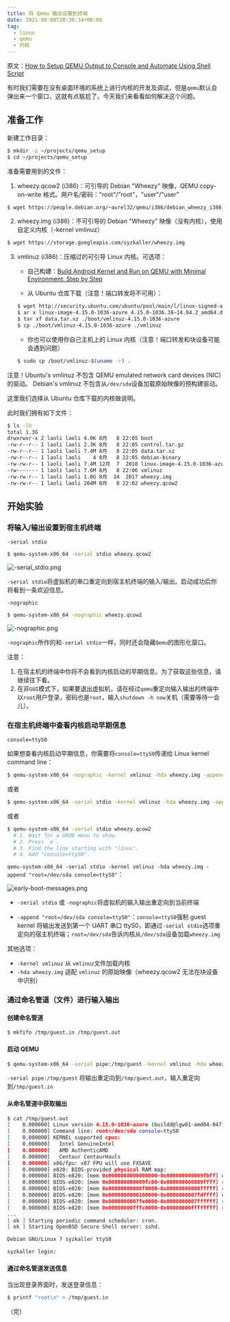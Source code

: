 ```yaml
---
title: 将 Qemu 输出设置到终端
date: 2021-08-08T20:30:34+08:00
tag:
  - linux
  - qemu
  - 内核
---
```


原文：[How to Setup QEMU Output to Console and Automate Using Shell Script](https://fadeevab.com/how-to-setup-qemu-output-to-console-and-automate-using-shell-script/)

有时我们需要在没有桌面环境的系统上进行内核的开发及调试，但是`qemu`默认会弹出来一个窗口，这就有点尴尬了。今天我们来看看如何解决这个问题。

## 准备工作

新建工作目录：

```bash
$ mkdir -p ~/projects/qemu_setup
$ cd ~/projects/qemu_setup
```

准备需要用到的文件：

1. wheezy.qcow2 (i386)：可引导的 Debian "Wheezy" 映像，QEMU copy-on-write 格式。用户名/密码："root"/"root"，"user"/"user"

```bash
$ wget https://people.debian.org/~aurel32/qemu/i386/debian_wheezy_i386_standard.qcow2 -O wheezy.qcow2
```

2. wheezy.img (i386)：不可引导的 Debian "Wheezy" 映像（没有内核），使用自定义内核（-kernel vmlinuz）

```bash
$ wget https://storage.googleapis.com/syzkaller/wheezy.img
```

3. vmlinuz (i386)：压缩过的可引导 Linux 内核。可选项：

   - 自己构建：[Build Android Kernel and Run on QEMU with Minimal Environment: Step by Step](https://fadeevab.com/build-android-kernel-and-run-on-qemu-minimal-step-by-step)

   - 从 Ubuntu 仓库下载（注意！端口转发将不可用）：

   ```bash
   $ wget http://security.ubuntu.com/ubuntu/pool/main/l/linux-signed-azure/linux-image-4.15.0-1036-azure_4.15.0-1036.38~14.04.2_amd64.deb
   $ ar x linux-image-4.15.0-1036-azure_4.15.0-1036.38~14.04.2_amd64.deb
   $ tar xf data.tar.xz ./boot/vmlinuz-4.15.0-1036-azure
   $ cp ./boot/vmlinuz-4.15.0-1036-azure ./vmlinuz
   ```

   - 你也可以使用你自己主机上的 Linux 内核（注意！端口转发和块设备可能会遇到问题）

   ```bash
   $ sudo cp /boot/vmlinuz-$(uname -r) .
   ```

注意！Ubuntu's vmlinuz 不包含 QEMU emulated network card devices (NIC)的驱动。 Debian's vmlinuz 不包含从`/dev/sda`设备加载原始映像的预构建驱动。

这里我们选择从 Ubuntu 仓库下载的内核做说明。

此时我们拥有如下文件：

```bash
$ ls -lh
total 1.3G
drwxrwxr-x 2 laoli laoli 4.0K 8月   8 22:05 boot
-rw-r--r-- 1 laoli laoli 2.3K 8月   8 22:05 control.tar.gz
-rw-r--r-- 1 laoli laoli 7.4M 8月   8 22:05 data.tar.xz
-rw-r--r-- 1 laoli laoli    4 8月   8 22:05 debian-binary
-rw-rw-r-- 1 laoli laoli 7.4M 12月  7  2018 linux-image-4.15.0-1036-azure_4.15.0-1036.38~14.04.2_amd64.deb
-rw------- 1 laoli laoli 7.6M 8月   8 22:06 vmlinuz
-rw-rw-r-- 1 laoli laoli 1.0G 8月  14  2017 wheezy.img
-rw-rw-r-- 1 laoli laoli 264M 8月   8 22:02 wheezy.qcow2
```

## 开始实验

### 将输入/输出设置到宿主机终端

`-serial stdio`

```bash
$ qemu-system-x86_64 -serial stdio wheezy.qcow2
```

![-serial_stdio.png](./images/qemu_setup/-serial_stdio.png)

`-serial stdio`将虚拟机的串口重定向到宿主机终端的输入/输出。启动成功后你将看到一条欢迎信息。

`-nographic`

```bash
$ qemu-system-x86_64 -nographic wheezy.qcow2
```

![-nographic.png](./images/qemu_setup/-nographic.png)

`-nographic`所作的和`-serial stdio`一样，同时还会隐藏`Qemu`的图形化窗口。

注意：

1. 在宿主机的终端中你将不会看到内核启动的早期信息。为了获取这些信息，请继续往下看。
2. 在非`GUI`模式下，如果要退出虚拟机，请在经过`qemu`重定向输入输出的终端中以`root`用户登录，密码也是`root`，输入`shutdown -h now`关机（需要等待一会儿）。

### 在宿主机终端中查看内核启动早期信息

`console=ttyS0`

如果想查看内核启动早期信息，你需要将`console=ttyS0`传递给 Linux kernel command line：

```bash
$ qemu-system-x86_64 -nographic -kernel vmlinuz -hda wheezy.img -append "root=/dev/sda console=ttyS0"
```

或者

```bash
$ qemu-system-x86_64 -serial stdio -kernel vmlinuz -hda wheezy.img -append "root=/dev/sda console=ttyS0"
```

或者

```bash
$ qemu-system-x86_64 -serial stdio wheezy.qcow2
  # 1. Wait for a GRUB menu to show.
  # 2. Press `e`.
  # 3. Find the line starting with "linux".
  # 4. Add "console=ttyS0".
```

`qemu-system-x86_64 -serial stdio -kernel vmlinuz -hda wheezy.img -append "root=/dev/sda console=ttyS0"`：

![early-boot-messages.png](./images/qemu_setup/early-boot-messages.png)

- `-serial stdio` 或 `-nographic`将虚拟机的输入输出重定向到当前终端

- `-append "root=/dev/sda console=ttyS0"`：`console=ttyS0`强制 guest kernel 将输出发送到第一个 UART 串口 ttyS0，即通过`-serial stdio`选项重定向的宿主机终端；`root=/dev/sda`告诉内核从`/dev/sda`设备加载`wheezy.img`

其他选项：

- `-kernel vmlinuz` 从 `vmlinuz`文件加载内核
- `-hda wheezy.img` 适配 `vmlinuz` 的原始映像（wheezy.qcow2 无法在块设备中识别）

### 通过命名管道（文件）进行输入输出

#### 创建命名管道

```bash
$ mkfifo /tmp/guest.in /tmp/guest.out
```

#### 启动 QEMU

```bash
$ qemu-system-x86_64 -serial pipe:/tmp/guest -kernel vmlinuz -hda wheezy.img -append "root=/dev/sda console=ttyS0"
```

`-serial pipe:/tmp/guest` 将输出重定向到`/tmp/guest.out`，输入重定向到`/tmp/guest.in`

#### 从命名管道中获取输出

```bash
$ cat /tmp/guest.out
[    0.000000] Linux version 4.15.0-1036-azure (buildd@lgw01-amd64-047) (gcc version 4.8.4 (Ubuntu 4.8.4-2ubuntu1~14.04.4)) #38~14.04.2-Ubuntu SMP Fri Dec 7 04:07:34 UTC 2018 (Ubuntu 4.15.0-1036.38~14.04.2-azure 4.15.18)
[    0.000000] Command line: root=/dev/sda console=ttyS0
[    0.000000] KERNEL supported cpus:
[    0.000000]   Intel GenuineIntel
[    0.000000]   AMD AuthenticAMD
[    0.000000]   Centaur CentaurHauls
[    0.000000] x86/fpu: x87 FPU will use FXSAVE
[    0.000000] e820: BIOS-provided physical RAM map:
[    0.000000] BIOS-e820: [mem 0x0000000000000000-0x000000000009fbff] usable
[    0.000000] BIOS-e820: [mem 0x000000000009fc00-0x000000000009ffff] reserved
[    0.000000] BIOS-e820: [mem 0x00000000000f0000-0x00000000000fffff] reserved
[    0.000000] BIOS-e820: [mem 0x0000000000100000-0x0000000007fdffff] usable
[    0.000000] BIOS-e820: [mem 0x0000000007fe0000-0x0000000007ffffff] reserved
[    0.000000] BIOS-e820: [mem 0x00000000fffc0000-0x00000000ffffffff] reserved
...
[ ok ] Starting periodic command scheduler: cron.
[ ok ] Starting OpenBSD Secure Shell server: sshd.

Debian GNU/Linux 7 syzkaller ttyS0

syzkaller login:
```

#### 通过命名管道发送信息

当出现登录界面时，发送登录信息：

```bash
$ printf "root\n" > /tmp/guest.in
```

（完）
